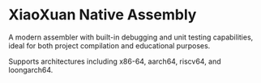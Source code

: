 # XiaoXuan Native Assembly

A modern assembler with built-in debugging and unit testing capabilities, ideal for both project compilation and educational purposes.

Supports architectures including x86-64, aarch64, riscv64, and loongarch64.
